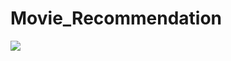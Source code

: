 # Movie_Recommendation


<img src="C:\Users\HP\Movie_Recommendation\Screenshot 2023-09-17 175155.jpg">
